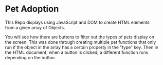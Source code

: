 # Pet Adoption

This Repo displays using JavaScript and DOM to create HTML elements from a given array of Objects.

You will see how there are buttons to filter out the types of pets display on the screen. This was done through 
creating multiple pet functions that only run if the object in the array has a certain property in the "type" 
key. Then in the HTML document, when a button is clicked, a different function runs depending on the button.
